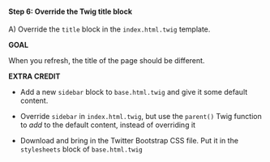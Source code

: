 #### Step 6: Override the Twig title block

A) Override the `title` block in the `index.html.twig` template.

**GOAL**

When you refresh, the title of the page should be different.

**EXTRA CREDIT**

* Add a new `sidebar` block to `base.html.twig` and give it
some default content.

* Override `sidebar` in `index.html.twig`, but use the
`parent()` Twig function to *add* to the default content,
instead of overriding it

* Download and bring in the Twitter Bootstrap CSS file.
Put it in the `stylesheets` block of `base.html.twig`

